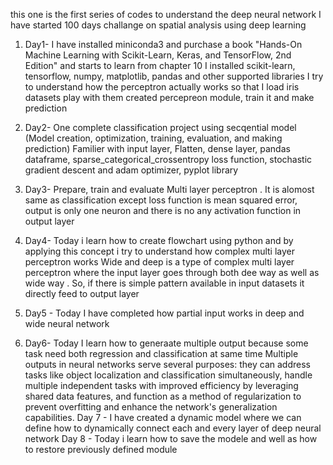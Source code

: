 this one is the first series of codes to understand the deep neural network
I have started 100 days challange on spatial analysis using deep learning
1. Day1- I have installed miniconda3 and purchase a book "Hands-On Machine Learning with Scikit-Learn, Keras, and TensorFlow, 2nd Edition" and starts to learn from chapter 10 
   I installed scikit-learn, tensorflow, numpy, matplotlib, pandas and other supported libraries
   I try to understand how the perceptron actually works so that I load iris datasets play with them
   created percepreon module, train it and make prediction

   
2. Day2- One complete classification project using secqential model (Model creation, optimization, training, evaluation, and making prediction)
  Familier with input layer, Flatten, dense layer, pandas dataframe, sparse_categorical_crossentropy loss function, stochastic gradient descent and adam optimizer, pyplot library

3. Day3- Prepare, train and evaluate Multi layer perceptron . It is alomost same as classification except loss function is mean squared error, output is only one neuron and there is no any activation function in output layer
4. Day4- Today i learn how to create flowchart using python and by applying this concept i try to understand how complex multi layer perceptron works
   Wide and deep is a type of complex multi layer perceptron where the input layer goes through both dee way as well as wide way . So, if there is simple pattern available in input datasets it directly feed to output layer
5. Day5 - Today I have completed how partial input works in deep and wide neural network
6. Day6- Today I learn how to generaate multiple output because some task need both regression and classification at same time
   Multiple outputs in neural networks serve several purposes: they can address tasks like object localization and classification simultaneously, handle multiple independent tasks with improved efficiency by leveraging shared data features, and function as a method    of regularization to prevent overfitting and enhance the network's generalization capabilities.
Day 7 - I have created a dynamic model where we can define how to dynamically connect each and every layer of deep neural network
Day 8 - Today i learn how to save the modele and well as how to restore previously defined module
